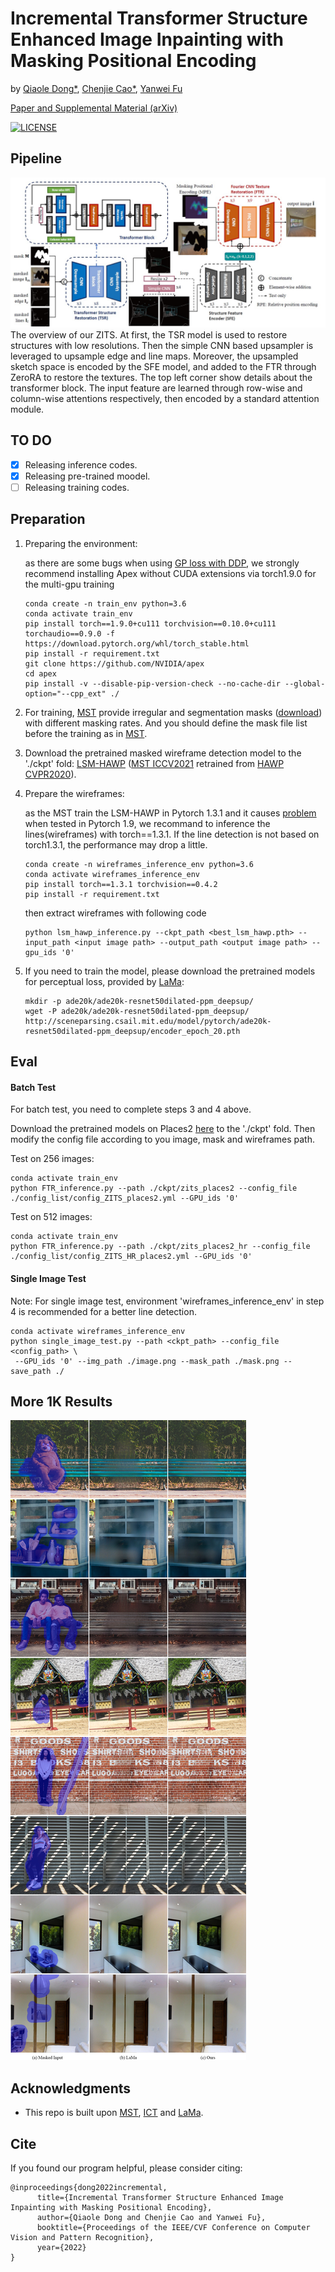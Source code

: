 # Incremental Transformer Structure Enhanced Image Inpainting with Masking Positional Encoding
by [Qiaole Dong*](https://github.com/DQiaole),
[Chenjie Cao*](https://github.com/ewrfcas),
[Yanwei Fu](http://yanweifu.github.io/)

[Paper and Supplemental Material (arXiv)](https://arxiv.org/abs/2203.00867)

[![LICENSE](https://img.shields.io/github/license/DQiaole/ZITS_inpainting)](https://github.com/DQiaole/ZITS_inpainting/blob/main/LICENSE)

## Pipeline

![](./imgs/overview.jpg)
The overview of our ZITS. At first, the TSR model is used to restore structures with low resolutions. Then the simple CNN based 
upsampler is leveraged to upsample edge and line maps. Moreover, the upsampled sketch space is encoded by the SFE model, and added
to the FTR through ZeroRA to restore the textures. The top left corner show details about the transformer block. The input feature are
learned through row-wise and column-wise attentions respectively, then encoded by a standard attention module.

## TO DO

- [x] Releasing inference codes.
- [x] Releasing pre-trained moodel.
- [ ] Releasing training codes.

## Preparation

1. Preparing the environment:

    as there are some bugs when using [GP loss with DDP](https://github.com/pytorch/pytorch/issues/47562), we strongly recommend installing Apex without CUDA extensions via torch1.9.0 for the multi-gpu training
    ```
    conda create -n train_env python=3.6
    conda activate train_env
    pip install torch==1.9.0+cu111 torchvision==0.10.0+cu111 torchaudio==0.9.0 -f https://download.pytorch.org/whl/torch_stable.html
    pip install -r requirement.txt
    git clone https://github.com/NVIDIA/apex
    cd apex
    pip install -v --disable-pip-version-check --no-cache-dir --global-option="--cpp_ext" ./
    ```
2. For training, [MST](https://github.com/ewrfcas/MST_inpainting) provide irregular and segmentation masks ([download](https://drive.google.com/drive/folders/1eU6VaTWGdgCXXWueCXilt6oxHdONgUgf?usp=sharing)) with different masking rates. And you should define the mask file list before the training as in [MST](https://github.com/ewrfcas/MST_inpainting).  
3. Download the pretrained masked wireframe detection model to the './ckpt' fold: [LSM-HAWP](https://drive.google.com/drive/folders/1yg4Nc20D34sON0Ni_IOezjJCFHXKGWUW?usp=sharing) ([MST ICCV2021](https://github.com/ewrfcas/MST_inpainting) retrained from [HAWP CVPR2020](https://github.com/cherubicXN/hawp)).
4. Prepare the wireframes:
    
    as the MST train the LSM-HAWP in Pytorch 1.3.1 and it causes [problem](https://github.com/cherubicXN/hawp/issues/31) when tested in Pytorch 1.9, we recommand to inference the lines(wireframes) with torch==1.3.1. If the line detection is not based on torch1.3.1, the performance may drop a little. 
    ```
    conda create -n wireframes_inference_env python=3.6
    conda activate wireframes_inference_env
    pip install torch==1.3.1 torchvision==0.4.2
   pip install -r requirement.txt
    ``` 
   then extract wireframes with following code
    ```
    python lsm_hawp_inference.py --ckpt_path <best_lsm_hawp.pth> --input_path <input image path> --output_path <output image path> --gpu_ids '0'
    ```
5. If you need to train the model, please download the pretrained models for perceptual loss,
 provided by [LaMa](https://github.com/saic-mdal/lama):
    ```
    mkdir -p ade20k/ade20k-resnet50dilated-ppm_deepsup/
    wget -P ade20k/ade20k-resnet50dilated-ppm_deepsup/ http://sceneparsing.csail.mit.edu/model/pytorch/ade20k-resnet50dilated-ppm_deepsup/encoder_epoch_20.pth
    ```
   
## Eval

#### Batch Test
For batch test, you need to complete steps 3 and 4 above.

Download the pretrained models on Places2 [here](https://drive.google.com/drive/folders/1Dg_6ZCAi0U3HzrYgXwr9nSaOLnPsf9n-?usp=sharing) to the './ckpt' fold.
Then modify the config file according to you image, mask and wireframes path.

Test on 256 images:
```
conda activate train_env
python FTR_inference.py --path ./ckpt/zits_places2 --config_file ./config_list/config_ZITS_places2.yml --GPU_ids '0'
```
Test on 512 images:
```
conda activate train_env
python FTR_inference.py --path ./ckpt/zits_places2_hr --config_file ./config_list/config_ZITS_HR_places2.yml --GPU_ids '0'
```

#### Single Image Test

Note: For single image test, environment 'wireframes_inference_env' in step 4 is recommended for a better line detection.

```
conda activate wireframes_inference_env
python single_image_test.py --path <ckpt_path> --config_file <config_path> \
 --GPU_ids '0' --img_path ./image.png --mask_path ./mask.png --save_path ./
```

<!--
## Training

:warning: Warning: The training codes is not fully tested yet after refactoring

#### Training TSR
```
python TSR_train.py --name [exp_name] --data_path [training_data_path] \
 --train_line_path [training_wireframes_path] \
 --mask_path ['irregular_mask_list.txt', 'coco_mask_list.txt'] \
 --train_epoch [epochs] --validation_path [validation_data_path] \
 --val_line_path [validation_wireframes_path] \
 --valid_mask_path [validation_mask] --nodes 1 --gpus 1 --GPU_ids '0' --AMP
```

```
python TSR_train.py --name [exp_name] --data_path [training_data_path] \
 --train_line_path [training_wireframes_path] \
 --mask_path ['irregular_mask_list.txt', 'coco_mask_list.txt'] \
 --train_epoch [epochs] --validation_path [validation_data_path] \
 --val_line_path [validation_wireframes_path] \
 --valid_mask_path [validation_mask] --nodes 1 \
 --gpus 1 --GPU_ids '0' --AMP --MaP
```

#### Training LaMa First

```
python FTR_train.py --nodes 1 --gpus 1 --GPU_ids '0' --path ./ckpt/lama \
--config_file ./config_list/config_LAMA.yml --lama
```

#### Training FTR

256:
```
python FTR_train.py --nodes 1 --gpus 2 --GPU_ids '0,1' --path ./ckpt/places2 \
--config_file ./config_list/config_LAMA_MPE_places2.yml \--DDP
```

256~512:
```
python FTR_train.py --nodes 1 --gpus 2 --GPU_ids '0,1' --path ./ckpt/places2 \
--config_file ./config_list/config_LAMA_MPE_HR_places2.yml --DDP
```
-->

## More 1K Results

![](./imgs/supp_highres.jpg)

## Acknowledgments

* This repo is built upon [MST](https://github.com/ewrfcas/MST_inpainting), [ICT](https://github.com/raywzy/ICT) and [LaMa](https://github.com/saic-mdal/lama).

## Cite

If you found our program helpful, please consider citing:

```
@inproceedings{dong2022incremental,
      title={Incremental Transformer Structure Enhanced Image Inpainting with Masking Positional Encoding}, 
      author={Qiaole Dong and Chenjie Cao and Yanwei Fu},
      booktitle={Proceedings of the IEEE/CVF Conference on Computer Vision and Pattern Recognition},
      year={2022}
}
```